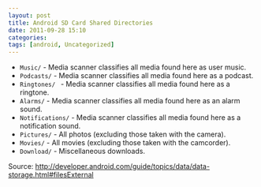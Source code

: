 ```yaml
---
layout: post
title: Android SD Card Shared Directories
date: 2011-09-28 15:10
categories: 
tags: [android, Uncategorized]
---
```


- `Music/` - Media scanner classifies all media found here as user music.
- `Podcasts/` - Media scanner classifies all media found here as a podcast.
- `Ringtones/ ` - Media scanner classifies all media found here as a ringtone.
- `Alarms/` - Media scanner classifies all media found here as an alarm sound.
- `Notifications/` - Media scanner classifies all media found here as a notification sound.
- `Pictures/` - All photos (excluding those taken with the camera).
- `Movies/` - All movies (excluding those taken with the camcorder).
- `Download/` - Miscellaneous downloads.

Source: http://developer.android.com/guide/topics/data/data-storage.html#filesExternal